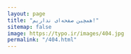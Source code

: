 ```yaml
---
layout: page
title: "همچین صفحه‌ای نداریم!"
sitemap: false
image: https://typo.ir/images/404.jpg
permalink: "/404.html"
---
```

<style type="text/css">
	#block-left {
	    width: 100%;
	  }
	  #block-right {
	    display: none;
	  }
</style>
